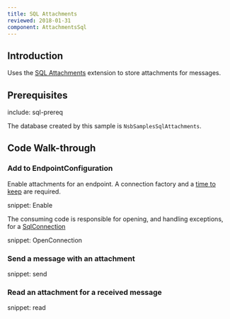 ```yaml
---
title: SQL Attachments
reviewed: 2018-01-31
component: AttachmentsSql
---
```


## Introduction

Uses the [SQL Attachments](/nservicebus/messaging/attachments-sql.md) extension to store attachments for messages.


## Prerequisites

include: sql-prereq

The database created by this sample is `NsbSamplesSqlAttachments`.


## Code Walk-through


### Add to EndpointConfiguration

Enable attachments for an endpoint. A connection factory and a [time to keep](/nservicebus/messaging/attachments-sql.md#controlling-attachment-lifetime) are required.

snippet: Enable

The consuming code is responsible for opening, and handling exceptions, for a [SqlConnection](https://msdn.microsoft.com/en-us/library/system.data.sqlclient.sqlconnection.aspx)

snippet: OpenConnection


### Send a message with an attachment

snippet: send


### Read an attachment for a received message

snippet: read